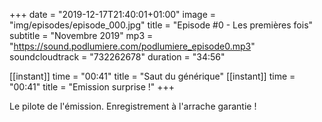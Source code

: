 +++
date = "2019-12-17T21:40:01+01:00"
image = "img/episodes/episode_000.jpg"
title = "Episode #0 - Les premières fois"
subtitle = "Novembre 2019"
mp3 = "https://sound.podlumiere.com/podlumiere_episode0.mp3"
soundcloudtrack = "732262678"
duration = "34:56"

[[instant]]
    time = "00:41"
    title = "Saut du générique"
[[instant]]
    time = "00:41"
    title = "Emission surprise !"
+++

Le pilote de l'émission. Enregistrement à l'arrache garantie !